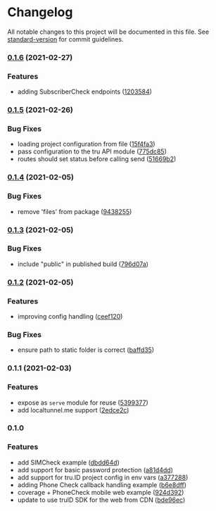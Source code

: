 # Changelog

All notable changes to this project will be documented in this file. See [standard-version](https://github.com/conventional-changelog/standard-version) for commit guidelines.

### [0.1.6](https://github.com/tru-ID/server-example-node/compare/v0.1.5...v0.1.6) (2021-02-27)

### Features

* adding SubscriberCheck endpoints ([1203584](https://github.com/tru-ID/server-example-node/commit/1203584f836f48f53e36755aefb84abe665705fb))

### [0.1.5](https://github.com/tru-ID/server-example-node/compare/v0.1.4...v0.1.5) (2021-02-26)

### Bug Fixes

* loading project configuration from file ([15f4fa3](https://github.com/tru-ID/server-example-node/commit/15f4fa3d6da37ebc012b1227e88d6df2a751c499))
* pass configuration to the tru API module ([775dc85](https://github.com/tru-ID/server-example-node/commit/775dc85e4f750cf1f0297e884bc988db03a58212))
* routes should set status before calling send ([51669b2](https://github.com/tru-ID/server-example-node/commit/51669b21dc5c1eba089852c2dcb23d25e5d1e314))

### [0.1.4](https://github.com/tru-ID/server-example-node/compare/v0.1.3...v0.1.4) (2021-02-05)

### Bug Fixes

* remove 'files' from package ([9438255](https://github.com/tru-ID/server-example-node/commit/943825553a4a78d40bf4c78af4be2c052d3d1a14))

### [0.1.3](https://github.com/tru-ID/server-example-node/compare/v0.1.2...v0.1.3) (2021-02-05)

### Bug Fixes

* include "public" in published build ([796d07a](https://github.com/tru-ID/server-example-node/commit/796d07a379ecd35a1f4a134ad112bdd5d99c64a6))

### [0.1.2](https://github.com/tru-ID/server-example-node/compare/v0.1.1...v0.1.2) (2021-02-05)

### Features

* improving config handling ([ceef120](https://github.com/tru-ID/server-example-node/commit/ceef120652e31b8287d43de368bb7611677c4f3c))

### Bug Fixes

* ensure path to static folder is correct ([baffd35](https://github.com/tru-ID/server-example-node/commit/baffd3515a235f9f103d2557af6e5fc115d50e20))

### 0.1.1 (2021-02-03)

### Features

* expose as `serve` module for reuse ([5399377](https://github.com/tru-ID/server-example-node/commit/53993771092a379c478e0dea42bf40cd5902f593))
* add localtunnel.me support ([2edce2c](https://github.com/tru-ID/server-example-node/commit/2edce2c5a77719c5ebb2c1184cdeb8f8aa2afc8b))

### 0.1.0

### Features

* add SIMCheck example ([dbdd64d](https://github.com/tru-ID/server-example-node/commit/dbdd64d14d46ee1104df652769179ecf7c3bba27))
* add support for basic password protection ([a81d4dd](https://github.com/tru-ID/server-example-node/commit/a81d4ddbc5fb42deb56ac2d23dd5abc26c22129a))
* add support for tru.ID project config in env vars ([a377288](https://github.com/tru-ID/server-example-node/commit/a3772888b3ecbb1327d32abee287855be0b56579))
* adding Phone Check callback handling example ([b6e8dff](https://github.com/tru-ID/server-example-node/commit/b6e8dffe91943d358425f9bbadde049222349cb0))
* coverage + PhoneCheck mobile web example ([924d392](https://github.com/tru-ID/server-example-node/commit/924d39290225ce6f496d244a52c498d7948946c0))
* update to use truID SDK for the web from CDN ([bde96ec](https://github.com/tru-ID/server-example-node/commit/bde96ec720583e92c8dc8c4a7f7239154e00bcac))
